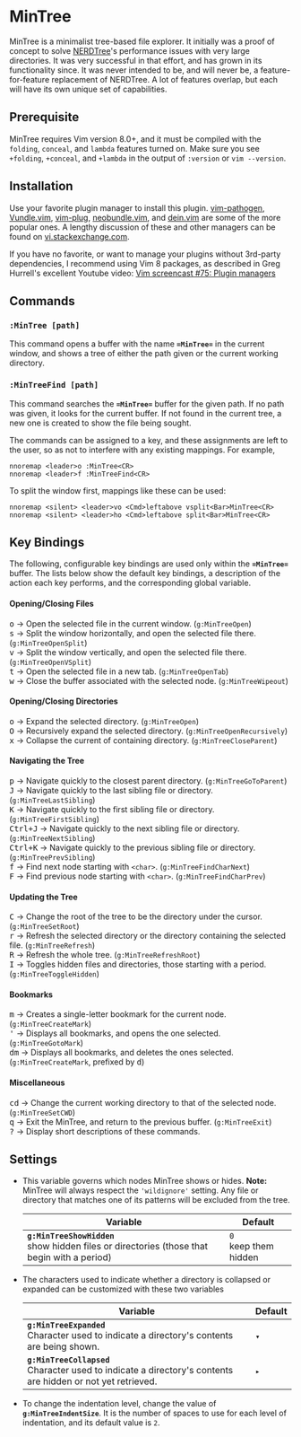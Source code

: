 # MinTree

MinTree is a minimalist tree-based file explorer. It initially was a proof of concept to solve [NERDTree](https://github.com/scrooloose/nerdtree)'s performance issues with very large directories. It was very successful in that effort, and has grown in its functionality since. It was never intended to be, and will never be, a feature-for-feature replacement of NERDTree. A lot of features overlap, but each will have its own unique set of capabilities.

## Prerequisite

MinTree requires Vim version 8.0+, and it must be compiled with the `folding`, `conceal`, and `lambda` features turned on. Make sure you see `+folding`, `+conceal`, and `+lambda` in the output of `:version` or `vim --version`.

## Installation

Use your favorite plugin manager to install this plugin. [vim-pathogen](https://github.com/tpope/vim-pathogen), [Vundle.vim](https://github.com/VundleVim/Vundle.vim), [vim-plug](https://github.com/junegunn/vim-plug), [neobundle.vim](https://github.com/Shougo/neobundle.vim), and [dein.vim](https://github.com/Shougo/dein.vim) are some of the more popular ones. A lengthy discussion of these and other managers can be found on [vi.stackexchange.com](https://vi.stackexchange.com/questions/388/what-is-the-difference-between-the-vim-plugin-managers).

If you have no favorite, or want to manage your plugins without 3rd-party dependencies, I recommend using Vim 8 packages, as described in Greg Hurrell's excellent Youtube video: [Vim screencast #75: Plugin managers](https://www.youtube.com/watch?v=X2_R3uxDN6g)

## Commands

### `:MinTree [path]`
This command opens a buffer with the name **`=MinTree=`** in the current window, and shows a tree of either the path given or the current working directory.

### `:MinTreeFind [path]`
This command searches the **`=MinTree=`** buffer for the given path. If no path was given, it looks for the current buffer. If not found in the current tree, a new one is created to show the file being sought.

The commands can be assigned to a key, and these assignments are left to the user, so as not to interfere with any existing mappings. For example,

```vim
nnoremap <leader>o :MinTree<CR>
nnoremap <leader>f :MinTreeFind<CR>
```

To split the window first, mappings like these can be used:

```vim
nnoremap <silent> <leader>vo <Cmd>leftabove vsplit<Bar>MinTree<CR>
nnoremap <silent> <leader>ho <Cmd>leftabove split<Bar>MinTree<CR>
```

## Key Bindings

The following, configurable key bindings are used only within the **`=MinTree=`** buffer. The lists below show the default key bindings, a description of the action each key performs, and the corresponding global variable.

#### Opening/Closing Files
<kbd>o</kbd> → Open the selected file in the current window. (`g:MinTreeOpen`)
<br><kbd>s</kbd> → Split the window horizontally, and open the selected file there. (`g:MinTreeOpenSplit`)
<br><kbd>v</kbd> → Split the window vertically, and open the selected file there. (`g:MinTreeOpenVSplit`)
<br><kbd>t</kbd> → Open the selected file in a new tab. (`g:MinTreeOpenTab`)
<br><kbd>w</kbd> → Close the buffer associated with the selected node. (`g:MinTreeWipeout`)
#### Opening/Closing Directories
<kbd>o</kbd> → Expand the selected directory. (`g:MinTreeOpen`)
<br><kbd>O</kbd> → Recursively expand the selected directory. (`g:MinTreeOpenRecursively`)
<br><kbd>x</kbd> → Collapse the current of containing directory. (`g:MinTreeCloseParent`)
#### Navigating the Tree
<kbd>p</kbd> → Navigate quickly to the closest parent directory. (`g:MinTreeGoToParent`)
<br><kbd>J</kbd> → Navigate quickly to the last sibling file or directory. (`g:MinTreeLastSibling`)
<br><kbd>K</kbd> → Navigate quickly to the first sibling file or directory. (`g:MinTreeFirstSibling`)
<br><kbd>Ctrl+J</kbd> → Navigate quickly to the next sibling file or directory. (`g:MinTreeNextSibling`)
<br><kbd>Ctrl+K</kbd> → Navigate quickly to the previous sibling file or directory. (`g:MinTreePrevSibling`)
<br><kbd>f</kbd> → Find next node starting with `<char>`. (`g:MinTreeFindCharNext`)
<br><kbd>F</kbd> → Find previous node starting with `<char>`. (`g:MinTreeFindCharPrev`)
#### Updating the Tree
<kbd>C</kbd> → Change the root of the tree to be the directory under the cursor. (`g:MinTreeSetRoot`)
<br><kbd>r</kbd> → Refresh the selected directory or the directory containing the selected file. (`g:MinTreeRefresh`)
<br><kbd>R</kbd> → Refresh the whole tree. (`g:MinTreeRefreshRoot`)
<br><kbd>I</kbd> → Toggles hidden files and directories, those starting with a period. (`g:MinTreeToggleHidden`)
#### Bookmarks
<kbd>m</kbd> → Creates a single-letter bookmark for the current node. (`g:MinTreeCreateMark`)
<br><kbd>'</kbd> → Displays all bookmarks, and opens the one selected. (`g:MinTreeGotoMark`)
<br><kbd>dm</kbd> → Displays all bookmarks, and deletes the ones selected. (`g:MinTreeCreateMark`, prefixed by <kbd>d</kbd>)
#### Miscellaneous
<kbd>cd</kbd> → Change the current working directory to that of the selected node. (`g:MinTreeSetCWD`)
<br><kbd>q</kbd> → Exit the MinTree, and return to the previous buffer. (`g:MinTreeExit`)
<br><kbd>?</kbd> → Display short descriptions of these commands.

## Settings

* This variable governs which nodes MinTree shows or hides. **Note:** MinTree will always respect the `'wildignore'` setting. Any file or directory that matches one of its patterns will be excluded from the tree.

    Variable | Default
    --- | ---
    **`g:MinTreeShowHidden`**<br>show hidden files or directories (those that begin with a period) | `0`<br>keep them hidden

* The characters used to indicate whether a directory is collapsed or expanded can be customized with these two variables

    Variable | Default
    --- | ---
    **`g:MinTreeExpanded`**<br>Character used to indicate a directory's contents are being shown. | `▾`
    **`g:MinTreeCollapsed`**<br>Character used to indicate a directory's contents are hidden or not yet retrieved. | `▸`

* To change the indentation level, change the value of **`g:MinTreeIndentSize`**. It is the number of spaces to use for each level of indentation, and its default value is `2`.
